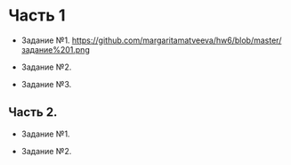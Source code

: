 # **Часть 1**
+ Задание №1. https://github.com/margaritamatveeva/hw6/blob/master/задание%201.png
- Задание №2.
+ Задание №3. 
## Часть 2.
+ Задание №1.
- Задание №2. 
